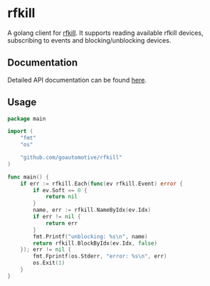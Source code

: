 # rfkill

A golang client for [rfkill](https://github.com/torvalds/linux/blob/master/Documentation/rfkill.txt). It supports reading available rfkill devices, subscribing to events and blocking/unblocking devices.

## Documentation

Detailed API documentation can be found [here](https://godoc.org/github.com/amenzhinsky/rfkill).

## Usage

```go
package main

import (
	"fmt"
	"os"

	"github.com/goautomotive/rfkill"
)

func main() {
	if err := rfkill.Each(func(ev rfkill.Event) error {
		if ev.Soft == 0 {
			return nil
		}
		name, err := rfkill.NameByIdx(ev.Idx)
		if err != nil {
			return err
		}
		fmt.Printf("unblocking: %s\n", name)
		return rfkill.BlockByIdx(ev.Idx, false)
	}); err != nil {
		fmt.Fprintf(os.Stderr, "error: %s\n", err)
		os.Exit(1)
	}
}
```
